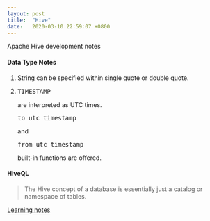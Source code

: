 ```yaml
---
layout: post
title:  "Hive"
date:   2020-03-10 22:59:07 +0800
---
```

Apache Hive development notes

#### Data Type Notes

1. String can be specified within single quote or double quote.

2. <pre>TIMESTAMP</pre> are interpreted as UTC times. <pre>to_utc_timestamp</pre> and <pre>from_utc_timestamp</pre> built-in functions are offered.

#### HiveQL

>The Hive concept of a database is essentially just a catalog or namespace of tables.

[Learning notes](https://www.notion.so/bobzeng/Hive-32d05a84ec344fdfac1ffd99cc13bb79)